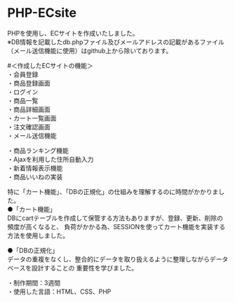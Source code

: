 # PHP-ECsite

PHPを使用し、ECサイトを作成いたしました。<br>
※DB情報を記載したdb.phpファイル及びメールアドレスの記載があるファイル（メール送信機能に使用）はgithub上から除いております。<br>

#＜作成したECサイトの機能＞<br>
・会員登録<br>
・商品登録画面<br>
・ログイン<br>
・商品一覧<br>
・商品詳細画面<br>
・カート一覧画面<br>
・注文確認画面<br>
・メール送信機能<br>

・商品ランキング機能<br>
・Ajaxを利用した住所自動入力<br>
・新着情報表示機能<br>
・商品いいねの実装<br>


特に「カート機能」、「DBの正規化」の仕組みを理解するのに時間がかかりました。<br>
●「カート機能」<br>
DBにcartテーブルを作成して保管する方法もありますが、登録、更新、削除の頻度が高くなると、
負荷がかかる為、SESSIONを使ってカート機能を実装する方法を使用しました。<br>

●「DBの正規化」<br>
データの重複をなくし、整合的にデータを取り扱えるように整理しながらデータベースを設計することの
重要性を学びました。<br>

・制作期間：3週間<br>
・使用した言語：HTML、CSS、PHP
